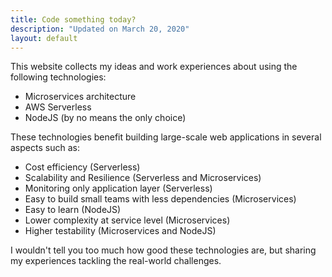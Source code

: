 ```yaml
---
title: Code something today?
description: "Updated on March 20, 2020"
layout: default
---
```


This website collects my ideas and work experiences about using the following technologies:

- Microservices architecture
- AWS Serverless
- NodeJS (by no means the only choice)

These technologies benefit building large-scale web applications in several aspects such as:

- Cost efficiency (Serverless)
- Scalability and Resilience (Serverless and Microservices)
- Monitoring only application layer (Serverless)
- Easy to build small teams with less dependencies (Microservices)
- Easy to learn (NodeJS)
- Lower complexity at service level (Microservices)
- Higher testability (Microservices and NodeJS)

I wouldn't tell you too much how good these technologies are, but sharing my experiences tackling the real-world challenges.
